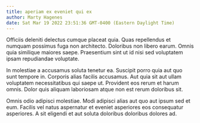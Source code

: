 ```yaml
---
title: aperiam ex eveniet qui ex
author: Marty Hagenes
date: Sat Mar 19 2022 23:51:36 GMT-0400 (Eastern Daylight Time)
---
```

Officiis deleniti delectus cumque placeat quia. Quas repellendus et numquam possimus fuga non architecto. Doloribus non libero earum. Omnis quia similique maiores saepe. Praesentium sint ut id nisi sed voluptatem ipsam repudiandae voluptate.

 In molestiae a accusamus soluta tenetur ea. Suscipit porro quia aut quo sunt tempore in. Corporis alias facilis accusamus. Aut quia sit aut ullam voluptatem necessitatibus qui saepe ut. Provident eos rerum et harum omnis. Dolor quis aliquam laboriosam atque non est rerum doloribus sit.

 Omnis odio adipisci molestiae. Modi adipisci alias aut quo aut ipsum sed et eum. Facilis vel natus aspernatur et eveniet asperiores eos consequatur asperiores. A sit eligendi et aut soluta doloribus doloribus dolores ad.